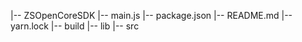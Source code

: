 |-- ZSOpenCoreSDK
    |-- main.js
    |-- package.json
    |-- README.md
    |-- yarn.lock
    |-- build
    |-- lib
    |-- src
